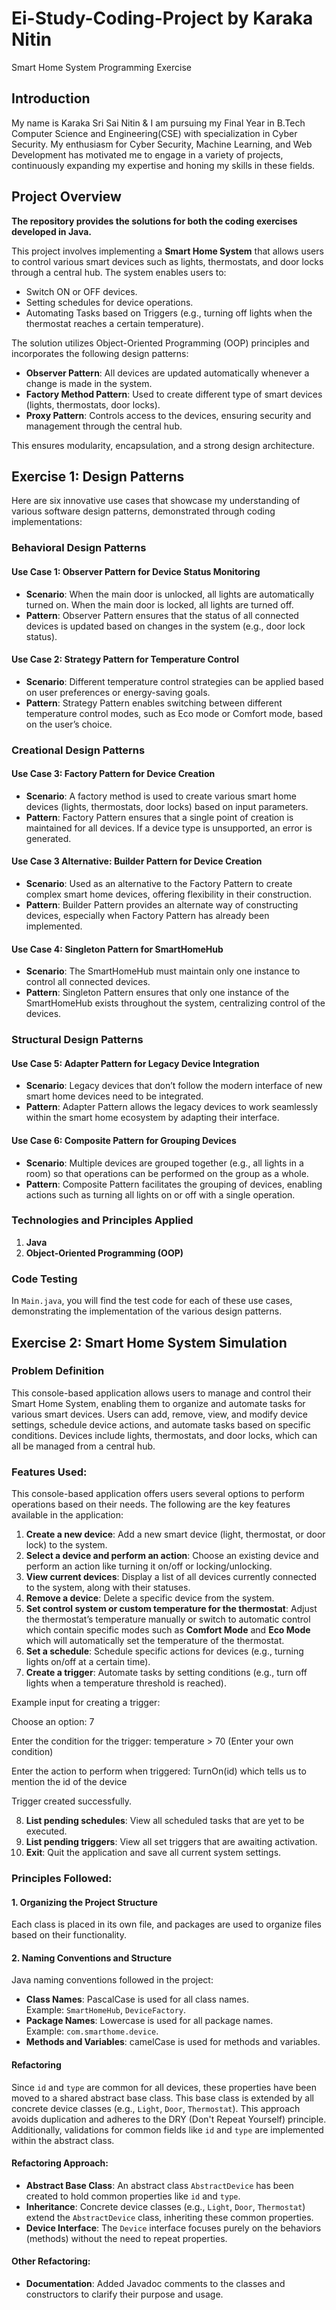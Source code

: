 # Ei-Study-Coding-Project by Karaka Nitin
Smart Home System Programming Exercise

## Introduction
My name is Karaka Sri Sai Nitin & I am pursuing my Final Year in B.Tech Computer Science and Engineering(CSE) with specialization in Cyber Security. My enthusiasm for Cyber Security, Machine Learning, and Web Development has motivated me to engage in a variety of projects, continuously expanding my expertise and honing my skills in these fields.

## Project Overview
**The repository provides the solutions for both the coding exercises developed in Java.**

This project involves implementing a **Smart Home System** that allows users to control various smart devices such as lights, thermostats, and door locks through a central hub. The system enables users to:

- Switch ON or OFF devices.
- Setting schedules for device operations.
- Automating Tasks based on Triggers (e.g., turning off lights when the thermostat reaches a certain temperature).

The solution utilizes Object-Oriented Programming (OOP) principles and incorporates the following design patterns:

- **Observer Pattern**: All devices are updated automatically whenever a change is made in the system.
- **Factory Method Pattern**: Used to create different type of smart devices (lights, thermostats, door locks).
- **Proxy Pattern**: Controls access to the devices, ensuring security and management through the central hub.

This ensures modularity, encapsulation, and a strong design architecture.

## Exercise 1: Design Patterns

Here are six innovative use cases that showcase my understanding of various software design patterns, demonstrated through coding implementations:

### Behavioral Design Patterns

#### Use Case 1: Observer Pattern for Device Status Monitoring
- **Scenario**: When the main door is unlocked, all lights are automatically turned on. When the main door is locked, all lights are turned off.
- **Pattern**: Observer Pattern ensures that the status of all connected devices is updated based on changes in the system (e.g., door lock status).

#### Use Case 2: Strategy Pattern for Temperature Control
- **Scenario**: Different temperature control strategies can be applied based on user preferences or energy-saving goals.
- **Pattern**: Strategy Pattern enables switching between different temperature control modes, such as Eco mode or Comfort mode, based on the user’s choice.

### Creational Design Patterns

#### Use Case 3: Factory Pattern for Device Creation
- **Scenario**: A factory method is used to create various smart home devices (lights, thermostats, door locks) based on input parameters.
- **Pattern**: Factory Pattern ensures that a single point of creation is maintained for all devices. If a device type is unsupported, an error is generated.

#### Use Case 3 Alternative: Builder Pattern for Device Creation
- **Scenario**: Used as an alternative to the Factory Pattern to create complex smart home devices, offering flexibility in their construction.
- **Pattern**: Builder Pattern provides an alternate way of constructing devices, especially when Factory Pattern has already been implemented.

#### Use Case 4: Singleton Pattern for SmartHomeHub
- **Scenario**: The SmartHomeHub must maintain only one instance to control all connected devices.
- **Pattern**: Singleton Pattern ensures that only one instance of the SmartHomeHub exists throughout the system, centralizing control of the devices.

### Structural Design Patterns

#### Use Case 5: Adapter Pattern for Legacy Device Integration
- **Scenario**: Legacy devices that don’t follow the modern interface of new smart home devices need to be integrated.
- **Pattern**: Adapter Pattern allows the legacy devices to work seamlessly within the smart home ecosystem by adapting their interface.

#### Use Case 6: Composite Pattern for Grouping Devices
- **Scenario**: Multiple devices are grouped together (e.g., all lights in a room) so that operations can be performed on the group as a whole.
- **Pattern**: Composite Pattern facilitates the grouping of devices, enabling actions such as turning all lights on or off with a single operation.

### Technologies and Principles Applied
1. **Java**
2. **Object-Oriented Programming (OOP)**

### Code Testing 
In `Main.java`, you will find the test code for each of these use cases, demonstrating the implementation of the various design patterns.

## Exercise 2: Smart Home System Simulation

### Problem Definition 

This console-based application allows users to manage and control their Smart Home System, enabling them to organize and automate tasks for various smart devices. Users can add, remove, view, and modify device settings, schedule device actions, and automate tasks based on specific conditions. Devices include lights, thermostats, and door locks, which can all be managed from a central hub.

### Features Used:

This console-based application offers users several options to perform operations based on their needs. The following are the key features available in the application:


1. **Create a new device**: Add a new smart device (light, thermostat, or door lock) to the system.
2. **Select a device and perform an action**: Choose an existing device and perform an action like turning it on/off or locking/unlocking.
3. **View current devices**: Display a list of all devices currently connected to the system, along with their statuses.
4. **Remove a device**: Delete a specific device from the system.
5. **Set control system or custom temperature for the thermostat**: Adjust the thermostat’s temperature manually or switch to automatic control which contain specific modes such as **Comfort Mode** and **Eco Mode** which will automatically set the temperature of the thermostat.
6. **Set a schedule**: Schedule specific actions for devices (e.g., turning lights on/off at a certain time).
7. **Create a trigger**: Automate tasks by setting conditions (e.g., turn off lights when a temperature threshold is reached).
   
  Example input for creating a trigger:
  
  Choose an option: 7
  
  Enter the condition for the trigger: temperature > 70 (Enter your own condition)
  
  Enter the action to perform when triggered: TurnOn(id) which tells us to mention the id of the device
  
  Trigger created successfully.

8. **List pending schedules**: View all scheduled tasks that are yet to be executed.
9. **List pending triggers**: View all set triggers that are awaiting activation.
10. **Exit**: Quit the application and save all current system settings.

### Principles Followed:

#### 1. Organizing the Project Structure

Each class is placed in its own file, and packages are used to organize files based on their functionality.

#### 2. Naming Conventions and Structure

Java naming conventions followed in the project:

- **Class Names**: PascalCase is used for all class names.  
  Example: `SmartHomeHub`, `DeviceFactory`.
- **Package Names**: Lowercase is used for all package names.  
  Example: `com.smarthome.device`.
- **Methods and Variables**: camelCase is used for methods and variables.

#### Refactoring

Since `id` and `type` are common for all devices, these properties have been moved to a shared abstract base class. This base class is extended by all concrete device classes (e.g., `Light`, `Door`, `Thermostat`). This approach avoids duplication and adheres to the DRY (Don't Repeat Yourself) principle.  
Additionally, validations for common fields like `id` and `type` are implemented within the abstract class.

#### Refactoring Approach:

- **Abstract Base Class**: An abstract class `AbstractDevice` has been created to hold common properties like `id` and `type`.
- **Inheritance**: Concrete device classes (e.g., `Light`, `Door`, `Thermostat`) extend the `AbstractDevice` class, inheriting these common properties.
- **Device Interface**: The `Device` interface focuses purely on the behaviors (methods) without the need to repeat properties.

#### Other Refactoring:

- **Documentation**: Added Javadoc comments to the classes and constructors to clarify their purpose and usage.

